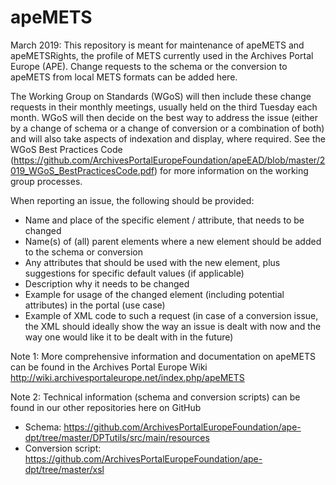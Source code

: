 # apeMETS
March 2019: 
This repository is meant for maintenance of apeMETS and apeMETSRights, the profile of METS currently used in the 
Archives Portal Europe (APE). 
Change requests to the schema or the conversion to apeMETS from local METS formats can be added here.

The Working Group on Standards (WGoS) will then include these change requests in their monthly meetings, usually held on the third 
Tuesday each month. WGoS will then decide on the best way to address the issue (either by a change of schema or a change of conversion or a combination of both) and will also take aspects of indexation and display, where required. See the WGoS Best Practices Code (https://github.com/ArchivesPortalEuropeFoundation/apeEAD/blob/master/2019_WGoS_BestPracticesCode.pdf) for more information on the working group processes.

When reporting an issue, the following should be provided:
* Name and place of the specific element / attribute, that needs to be changed 
* Name(s) of (all) parent elements where a new element should be added to the schema or conversion
* Any attributes that should be used with the new element, plus suggestions for specific default values (if applicable)
* Description why it needs to be changed
* Example for usage of the changed element (including potential attributes) in the portal (use case)
* Example of XML code to such a request (in case of a conversion issue, the XML should ideally show the way an issue is dealt with now and the way one would like it to be dealt with in the future)


Note 1: 
More comprehensive information and documentation on apeMETS can be found in the Archives Portal Europe Wiki  
http://wiki.archivesportaleurope.net/index.php/apeMETS

Note 2:
Technical information (schema and conversion scripts) can be found in our other repositories here on GitHub  
* Schema: https://github.com/ArchivesPortalEuropeFoundation/ape-dpt/tree/master/DPTutils/src/main/resources
* Conversion script: https://github.com/ArchivesPortalEuropeFoundation/ape-dpt/tree/master/xsl
